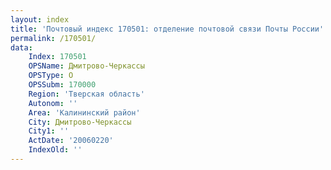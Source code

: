 ```yaml
---
layout: index
title: 'Почтовый индекс 170501: отделение почтовой связи Почты России'
permalink: /170501/
data:
    Index: 170501
    OPSName: Дмитрово-Черкассы
    OPSType: О
    OPSSubm: 170000
    Region: 'Тверская область'
    Autonom: ''
    Area: 'Калининский район'
    City: Дмитрово-Черкассы
    City1: ''
    ActDate: '20060220'
    IndexOld: ''
---
```

